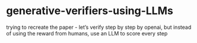 # generative-verifiers-using-LLMs
trying to recreate the paper - let’s verify step by step by openai, but instead of using the reward from humans, use an LLM to score every step

